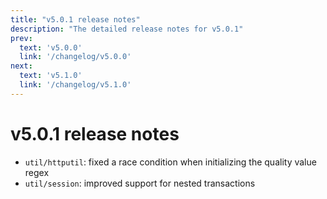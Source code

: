 ```yaml
---
title: "v5.0.1 release notes"
description: "The detailed release notes for v5.0.1"
prev:
  text: 'v5.0.0'
  link: '/changelog/v5.0.0'
next:
  text: 'v5.1.0'
  link: '/changelog/v5.1.0'
---
```


# v5.0.1 release notes

- `util/httputil`: fixed a race condition when initializing the quality value regex
- `util/session`: improved support for nested transactions

